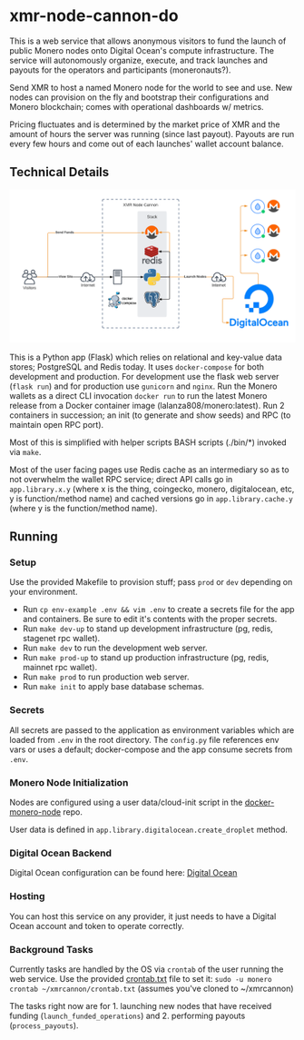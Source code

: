 # xmr-node-cannon-do

This is a web service that allows anonymous visitors to fund the launch of public Monero nodes onto Digital Ocean's compute infrastructure. The service will autonomously organize, execute, and track launches and payouts for the operators and participants (moneronauts?).

Send XMR to host a named Monero node for the world to see and use. New nodes can provision on the fly and bootstrap their configurations and Monero blockchain; comes with operational dashboards w/ metrics.

Pricing fluctuates and is determined by the market price of XMR and the amount of hours the server was running (since last payout). Payouts are run every few hours and come out of each launches' wallet account balance.

## Technical Details

![](docs/img/diagram.png)

This is a Python app (Flask) which relies on relational and key-value data stores; PostgreSQL and Redis today. It uses `docker-compose` for both development and production. For development use the flask web server (`flask run`) and for production use `gunicorn` and `nginx`. Run the Monero wallets as a direct CLI invocation `docker run` to run the latest Monero release from a Docker container image (lalanza808/monero:latest). Run 2 containers in succession; an init (to generate and show seeds) and RPC (to maintain open RPC port).

Most of this is simplified with helper scripts BASH scripts (./bin/*) invoked via `make`.

Most of the user facing pages use Redis cache as an intermediary so as to not overwhelm the wallet RPC service; direct API calls go in `app.library.x.y` (where x is the thing, coingecko, monero, digitalocean, etc, y is function/method name) and cached versions go in `app.library.cache.y` (where y is the function/method name).

## Running

### Setup

Use the provided Makefile to provision stuff; pass `prod` or `dev` depending on your environment.

* Run `cp env-example .env && vim .env` to create a secrets file for the app and containers. Be sure to edit it's contents with the proper secrets.
* Run `make dev-up` to stand up development infrastructure (pg, redis, stagenet rpc wallet).
* Run `make dev` to run the development web server.
* Run `make prod-up` to stand up production infrastructure (pg, redis, mainnet rpc wallet).
* Run `make prod` to run production web server.
* Run `make init` to apply base database schemas.

### Secrets

All secrets are passed to the application as environment variables which are loaded from `.env` in the root directory. The `config.py` file references env vars or uses a default; docker-compose and the app consume secrets from `.env`.

### Monero Node Initialization

Nodes are configured using a user data/cloud-init script in the [docker-monero-node](https://github.com/lalanza808/docker-monero-node/blob/master/cloud-init.sh) repo.

User data is defined in `app.library.digitalocean.create_droplet` method.

### Digital Ocean Backend

Digital Ocean configuration can be found here: [Digital Ocean](docs/DigitalOcean.md)

### Hosting

You can host this service on any provider, it just needs to have a Digital Ocean account and token to operate correctly.

### Background Tasks

Currently tasks are handled by the OS via `crontab` of the user running the web service. Use the provided [crontab.txt](crontab.txt) file to set it: `sudo -u monero crontab ~/xmrcannon/crontab.txt` (assumes you've cloned to ~/xmrcannon)

The tasks right now are for 1. launching new nodes that have received funding (`launch_funded_operations`) and 2. performing payouts (`process_payouts`).
